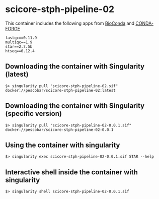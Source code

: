 # scicore-stph-pipeline-02

This container includes the following apps from [BioConda](https://bioconda.github.io/index.html)
and [CONDA-FORGE](https://conda-forge.org/)

```
fastqc==0.11.9
multiqc==1.9
star==2.7.5b
htseq==0.12.4
```

## Downloading the container with Singularity (latest)

   `$> singularity pull "scicore-stph-pipeline-02.sif" docker://pescobar/scicore-stph-pipeline-02:latest`

## Downloading the container with Singularity (specific version)

   `$> singularity pull "scicore-stph-pipeline-02-0.0.1.sif" docker://pescobar/scicore-stph-pipeline-02-0.0.1`

## Using the container with singularity

   `$> singularity exec scicore-stph-pipeline-02-0.0.1.sif STAR --help`

## Interactive shell inside the container with singularity

   `$> singularity shell scicore-stph-pipeline-02-0.0.1.sif`
